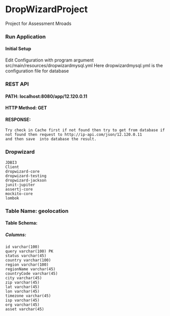 # DropWizardProject
Project for Assessment Mroads

### Run Application
#### Initial Setup

Edit Configuration with program argument src/main/resources/dropwizardmysql.yml
Here dropwizardmysql.yml is the configuration file for database

### REST API

#### PATH: localhost:8080/app/12.120.0.11
#### HTTP Method: GET
#### RESPONSE: 
    Try check in Cache first if not found then try to get from database if not found then request to http://ip-api.com/json/12.120.0.11 
    and then save  into database the result.

### Dropwizard
    JDBI3
    Client
    dropwizard-core
    dropwizard-testing
    dropwizard-jackson
    junit-jupiter
    assertj-core
    mockito-core
    lombok

### Table Name: geolocation

#### Table Schema:

##### Columns:
    id varchar(100)
    query varchar(100) PK
    status varchar(45)
    country varchar(100)
    region varchar(100)
    regionName varchar(45)
    countryCode varchar(45)
    city varchar(45)
    zip varchar(45)
    lat varchar(45)
    lon varchar(45)
    timezone varchar(45)
    isp varchar(45)
    org varchar(45)
    asset varchar(45)